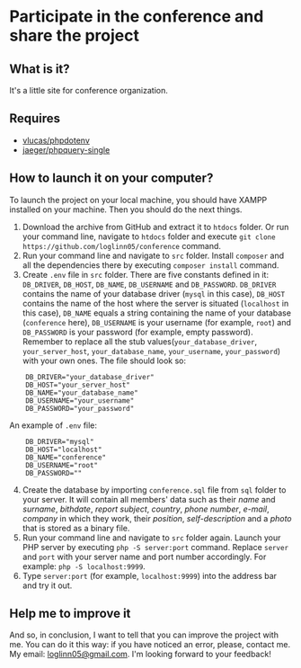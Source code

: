 # Participate in the conference and share the project

## What is it?
It's a little site for conference organization.

## Requires
- [vlucas/phpdotenv](https://packagist.org/packages/vlucas/phpdotenv)
- [jaeger/phpquery-single](https://packagist.org/packages/jaeger/phpquery-single)

## How to launch it on your computer?
To launch the project on your local machine, you should have XAMPP installed on your machine. Then you should do the next things.
1. Download the archive from GitHub and extract it to `htdocs` folder. Or run your command line, navigate to `htdocs` folder and execute `git clone https://github.com/loglinn05/conference` command.
2. Run your command line and navigate to `src` folder. Install `composer` and all the dependencies there by executing `composer install` command.
3. Create `.env` file in `src` folder. There are five constants defined in it: `DB_DRIVER`, `DB_HOST`, `DB_NAME`, `DB_USERNAME` and `DB_PASSWORD`. `DB_DRIVER` contains the name of your database driver (`mysql` in this case), `DB_HOST` contains the name of the host where the server is situated (`localhost` in this case), `DB_NAME` equals a string containing the name of your database (`conference` here), `DB_USERNAME` is your username (for example, `root`) and `DB_PASSWORD` is your password (for example, empty password). Remember to replace all the stub values(`your_database_driver`, `your_server_host`, `your_database_name`, `your_username`, `your_password`) with your own ones. The file should look so:
```
    DB_DRIVER="your_database_driver"
    DB_HOST="your_server_host"
    DB_NAME="your_database_name"
    DB_USERNAME="your_username"
    DB_PASSWORD="your_password"
```
An example of `.env` file:
```
    DB_DRIVER="mysql"
    DB_HOST="localhost"
    DB_NAME="conference"
    DB_USERNAME="root"
    DB_PASSWORD=""
```
4. Create the database by importing `conference.sql` file from `sql` folder to your server. It will contain all members' data such as their *name* and *surname*, *bithdate*, *report subject*, *country*, *phone number*, *e-mail*, *company* in which they work, their *position*, *self-description* and a *photo* that is stored as a binary file.
5. Run your command line and navigate to `src` folder again. Launch your PHP server by executing `php -S server:port` command. Replace `server` and `port` with your server name and port number accordingly. For example: `php -S localhost:9999`.
6. Type `server:port` (for example, `localhost:9999`) into the address bar and try it out.

## Help me to improve it
And so, in conclusion, I want to tell that you can improve the project with me. You can do it this way: if you have noticed an error, please, contact me. My email: loglinn05@gmail.com. I'm looking forward to your feedback!